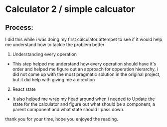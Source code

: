# Calculator 2 / simple calcuator


## Process:

I did this while i was doing my first calculator attempet to see if it would help me understand how to tackle the problem better

1. Understanding every operation
 
 - This step helped me understand how every operation should have it's order and helped me figure out an approach for opperation hierarchy, i did not come up with the most pragmatic solution in the original project, but it did help with giving me a direction


2. React state

- It also helped me wrap my head around when i needed to Update the state for the calculator and figure out what should be a component, a parent component and what state should I pass down.

thank you for your time, hope you enjoyed the reading.


